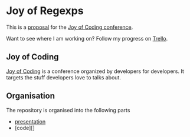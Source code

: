Joy of Regexps
==============

This is a [proposal][] for the [Joy of Coding conference][joy].

Want to see where I am working on? Follow my progress on [Trello][trello].

Joy of Coding
-------------

[Joy of Coding][joy] is a conference organized by developers for
developers. It targets the stuff developers love to talks about.

Organisation
------------

The repository is organised into the following parts

* [presentation][]
* [code][]

[proposal]: https://github.com/dvberkel/joy-of-regexps/blob/master/proposal.md
[joy]: http://joyofcoding.org/ "Conference homepage"
[trello]: https://trello.com/board/joy-of-regexps/50cf3b56401ee74568005612
[presentation]: https://github.com/dvberkel/joy-of-regexps/tree/master/presentation
[presentation]: https://github.com/dvberkel/joy-of-regexps/tree/master/code